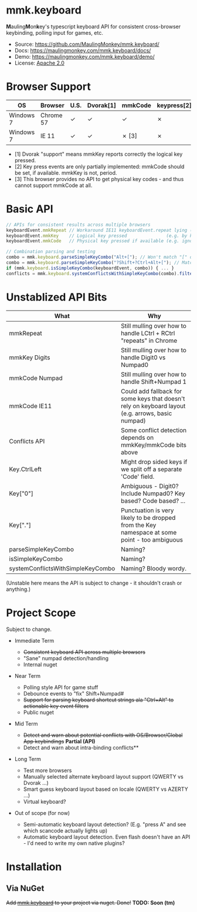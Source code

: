 ﻿
# mmk.keyboard

<strong>M</strong>auling<strong>M</strong>on<strong>k</strong>ey's typescript keyboard API for consistent cross-browser keybinding, polling input for games, etc.

* Source:  https://github.com/MaulingMonkey/mmk.keyboard/
* Docs:    https://maulingmonkey.com/mmk.keyboard/docs/
* Demo:    https://maulingmonkey.com/mmk.keyboard/demo/
* License: [Apache 2.0](LICENSE.txt)



# Browser Support

| OS        | Browser   | U.S.  | Dvorak[1] | mmkCode | keypress[2] |
| --------- | --------- | ----- | --------- | ------- | ----------- |
| Windows 7 | Chrome 57 | ✓    | ✓        | ✓       | ✗          |
| Windows 7 | IE 11     | ✓    | ✓        | ✗ [3]   | ✗          |

* [1] Dvorak "support" means mmkKey reports correctly the logical key pressed.
* [2] Key press events are only partially implemented:  mmkCode should be set, if available.  mmkKey is not, period.
* [3] This browser provides no API to get physical key codes - and thus cannot support mmkCode at all.



# Basic API
```typescript
// APIs for consistent results across multiple browsers
keyboardEvent.mmkRepeat // Workaround IE11 keyboardEvent.repeat lying (always being false)
keyboardEvent.mmkKey    // Logical key pressed               (e.g. by keyboard layout labels)
keyboardEvent.mmkCode   // Physical key pressed if available (e.g. ignoring keyboard layout)

// Combination parsing and testing
combo = mmk.keyboard.parseSimpleKeyCombo("Alt+["); // Won't match "[" or "Ctrl+Alt+["
combo = mmk.keyboard.parseSimpleKeyCombo("?Shift+?Ctrl+Alt+["); // Match "Alt+[" or "Ctrl+Alt+[" but not "Meta+["
if (mmk.keyboard.isSimpleKeyCombo(keyboardEvent, combo)) { ... }
conflicts = mmk.keyboard.systemConflictsWithSimpleKeyCombo(combo).filter(conflict => !conflict.overrideable);
```



# Unstablized API Bits

| What           | Why                                                                                               |
| -------------- | ------------------------------------------------------------------------------------------------- |
| mmkRepeat      | Still mulling over how to handle LCtrl + RCtrl "repeats" in Chrome                                |
| mmkKey Digits  | Still mulling over how to handle Digit0 vs Numpad0                                                |
| mmkCode Numpad | Still mulling over how to handle Shift+Numpad 1                                                   |
| mmkCode IE11   | Could add fallback for some keys that doesn't rely on keyboard layout (e.g. arrows, basic numpad) |
| Conflicts API  | Some conflict detection depends on mmkKey/mmkCode bits above                                      |
| Key.CtrlLeft   | Might drop sided keys if we split off a separate 'Code' field.                                    |
| Key["0"]       | Ambiguous - Digit0?  Include Numpad0?  Key based?  Code based?  ...                               |
| Key["."]       | Punctuation is very likely to be dropped from the Key namespace at some point - too ambiguous     |
| parseSimpleKeyCombo               | Naming? |
| isSimpleKeyCombo                  | Naming? |
| systemConflictsWithSimpleKeyCombo | Naming?  Bloody wordy. |

(Unstable here means the API is subject to change - it shouldn't crash or anything.)



# Project Scope

Subject to change.

* Immediate Term
  * ~~Consistent keyboard API across multiple browsers~~
  * "Sane" numpad detection/handling
  * Internal nuget

* Near Term
  * Polling style API for game stuff
  * Debounce events to "fix" Shift+Numpad#
  * ~~Support for parsing keyboard shortcut strings ala "Ctrl+Alt" to actionable key event filters~~
  * Public nuget

* Mid Term
  * ~~Detect and warn about potential conflicts with OS/Browser/Global App keybindings~~ **Partial (API)**
  * Detect and warn about intra-binding conflicts**

* Long Term
  * Test more browsers
  * Manually selected alternate keyboard layout support (QWERTY vs Dvorak ...)
  * Smart guess keyboard layout based on locale (QWERTY vs AZERTY ...)
  * Virtual keyboard?

* Out of scope (for now)
  * Semi-automatic keyboard layout detection?  (E.g. "press A" and see which scancode actually lights up)
  * Automatic keyboard layout detection.  Even flash doesn't have an API - I'd need to write my own native plugins?



# Installation

## Via NuGet
<strike>Add [mmk.keyboard](https://www.nuget.org/packages/mmk.keyboard/) to your project via nuget.  Done!</strike>  **TODO:  Soon (tm)**
